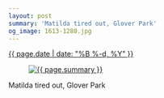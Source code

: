 ```yaml
---
layout: post
summary: 'Matilda tired out, Glover Park'
og_image: 1613-1280.jpg
---
```


<div class="post">
 <time>
  <a href="/1613">
   {{ page.date | date: "%B %-d, %Y" }}
  </a>
 </time>
 <a href="/1613">
  <figure data-taken="3/25/2022">
   <img alt="{{ page.summary }}" sizes="(min-width: 700px) 50vw, calc(100vw - 2rem)" src="{{ site.assets_url }}/1613-640.jpg" srcset="{{ site.assets_url }}/1613-320.jpg 320w, {{ site.assets_url }}/1613-640.jpg 640w, {{ site.assets_url }}/1613-960.jpg 960w, {{ site.assets_url }}/1613-1280.jpg 1280w"/>
  </figure>
 </a>
 <span>
  Matilda tired out, Glover Park
 </span>
</div>
